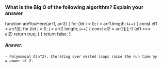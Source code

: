 ### What is the Big O of the following algorithm? Explain your answer

  function areYouHere(arr1, arr2) {
    for (let i = 0; i < arr1.length; i++) {
      const el1 = arr1[i];
      for (let j = 0; j < arr2.length; j++) {
        const el2 = arr2[j];
        if (el1 === el2) return true;
      }
    }
    return false;
  }

  ##### Answer:
    - Polynomial O(n^2). Iterating over nested loops raise the run time by a power of 2.